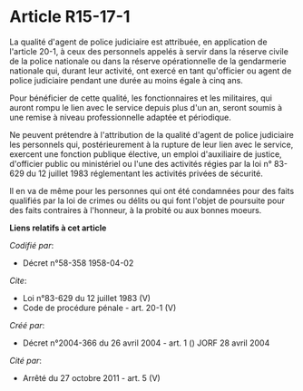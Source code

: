 # Article R15-17-1

La qualité d'agent de police judiciaire est attribuée, en application de l'article 20-1, à ceux des personnels appelés à
servir dans la réserve civile de la police nationale ou dans la réserve opérationnelle de la gendarmerie nationale qui,
durant leur activité, ont exercé en tant qu'officier ou agent de police judiciaire pendant une durée au moins égale à cinq
ans. 

Pour bénéficier de cette qualité, les fonctionnaires et les militaires, qui auront rompu le lien avec le service depuis plus
d'un an, seront soumis à une remise à niveau professionnelle adaptée et périodique. 

Ne peuvent prétendre à l'attribution de la qualité d'agent de police judiciaire les personnels qui, postérieurement à la
rupture de leur lien avec le service, exercent une fonction publique élective, un emploi d'auxiliaire de justice, d'officier
public ou ministériel ou l'une des activités régies par la loi n° 83-629 du 12 juillet 1983 réglementant les activités
privées de sécurité. 

Il en va de même pour les personnes qui ont été condamnées pour des faits qualifiés par la loi de crimes ou délits ou qui
font l'objet de poursuite pour des faits contraires à l'honneur, à la probité ou aux bonnes moeurs.

**Liens relatifs à cet article**

_Codifié par_:

  - Décret n°58-358 1958-04-02

_Cite_:

  - Loi n°83-629 du 12 juillet 1983 (V)
  - Code de procédure pénale - art. 20-1 (V)

_Créé par_:

  - Décret n°2004-366 du 26 avril 2004 - art. 1 () JORF 28 avril 2004

_Cité par_:

  - Arrêté du 27 octobre 2011 - art. 5 (V)
